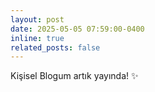 ```yaml
---
layout: post
date: 2025-05-05 07:59:00-0400
inline: true
related_posts: false
---
```


Kişisel Blogum  artık yayında! :sparkles:
